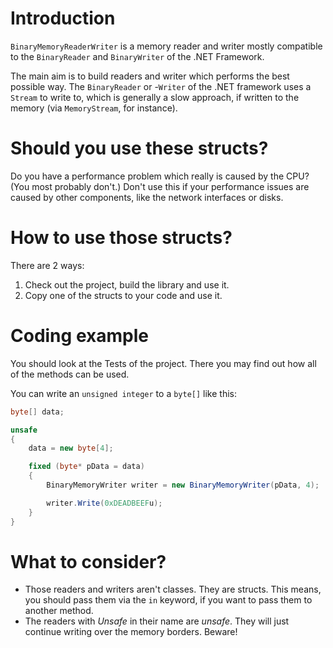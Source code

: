 # Introduction

`BinaryMemoryReaderWriter` is a memory reader and writer mostly compatible to the `BinaryReader` and `BinaryWriter` of the .NET Framework.

The main aim is to build readers and writer which performs the best possible way. The `BinaryReader` or -`Writer` of the .NET framework uses a `Stream` to write to, which is generally a slow approach, if written to the memory (via `MemoryStream`, for instance).

# Should you use these structs?

Do you have a performance problem which really is caused by the CPU? (You most probably don't.) Don't use this if your performance issues are caused by other components, like the network interfaces or disks.

# How to use those structs?

There are 2 ways:

1. Check out the project, build the library and use it.
2. Copy one of the structs to your code and use it.

# Coding example

You should look at the Tests of the project. There you may find out how all of the methods can be used.

You can write an `unsigned integer` to a `byte[]` like this:

```csharp
byte[] data;

unsafe
{
    data = new byte[4];

    fixed (byte* pData = data)
    {
        BinaryMemoryWriter writer = new BinaryMemoryWriter(pData, 4);

        writer.Write(0xDEADBEEFu);
    }
}
```

# What to consider?

* Those readers and writers aren't classes. They are structs. This means, you should pass them via the `in` keyword, if you want to pass them to another method.
* The readers with *Unsafe* in their name are *unsafe*. They will just continue writing over the memory borders. Beware!